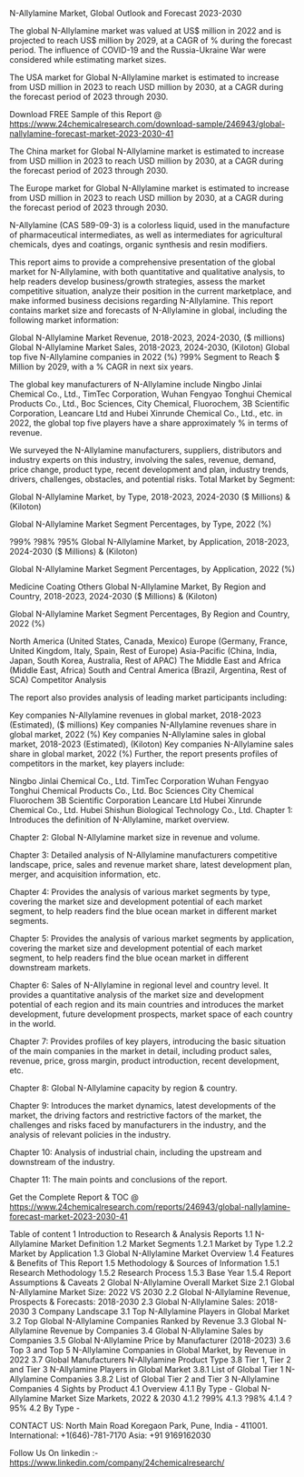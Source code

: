 N-Allylamine Market, Global Outlook and Forecast 2023-2030

The global N-Allylamine market was valued at US$ million in 2022 and is projected to reach US$ million by 2029, at a CAGR of % during the forecast period. The influence of COVID-19 and the Russia-Ukraine War were considered while estimating market sizes.

The USA market for Global N-Allylamine market is estimated to increase from USD million in 2023 to reach USD million by 2030, at a CAGR during the forecast period of 2023 through 2030.

Download FREE Sample of this Report @ https://www.24chemicalresearch.com/download-sample/246943/global-nallylamine-forecast-market-2023-2030-41

The China market for Global N-Allylamine market is estimated to increase from USD million in 2023 to reach USD million by 2030, at a CAGR during the forecast period of 2023 through 2030.

The Europe market for Global N-Allylamine market is estimated to increase from USD million in 2023 to reach USD million by 2030, at a CAGR during the forecast period of 2023 through 2030.

N-Allylamine (CAS 589-09-3) is a colorless liquid, used in the manufacture of pharmaceutical intermediates, as well as intermediates for agricultural chemicals, dyes and coatings, organic synthesis and resin modifiers.

This report aims to provide a comprehensive presentation of the global market for N-Allylamine, with both quantitative and qualitative analysis, to help readers develop business/growth strategies, assess the market competitive situation, analyze their position in the current marketplace, and make informed business decisions regarding N-Allylamine. This report contains market size and forecasts of N-Allylamine in global, including the following market information:

Global N-Allylamine Market Revenue, 2018-2023, 2024-2030, ($ millions)
Global N-Allylamine Market Sales, 2018-2023, 2024-2030, (Kiloton)
Global top five N-Allylamine companies in 2022 (%)
?99% Segment to Reach $ Million by 2029, with a % CAGR in next six years.

The global key manufacturers of N-Allylamine include Ningbo Jinlai Chemical Co., Ltd., TimTec Corporation, Wuhan Fengyao Tonghui Chemical Products Co., Ltd., Boc Sciences, City Chemical, Fluorochem, 3B Scientific Corporation, Leancare Ltd and Hubei Xinrunde Chemical Co., Ltd., etc. in 2022, the global top five players have a share approximately % in terms of revenue.

We surveyed the N-Allylamine manufacturers, suppliers, distributors and industry experts on this industry, involving the sales, revenue, demand, price change, product type, recent development and plan, industry trends, drivers, challenges, obstacles, and potential risks. Total Market by Segment:

Global N-Allylamine Market, by Type, 2018-2023, 2024-2030 ($ Millions) & (Kiloton)

Global N-Allylamine Market Segment Percentages, by Type, 2022 (%)

?99%
?98%
?95%
Global N-Allylamine Market, by Application, 2018-2023, 2024-2030 ($ Millions) & (Kiloton)

Global N-Allylamine Market Segment Percentages, by Application, 2022 (%)

Medicine
Coating
Others
Global N-Allylamine Market, By Region and Country, 2018-2023, 2024-2030 ($ Millions) & (Kiloton)

Global N-Allylamine Market Segment Percentages, By Region and Country, 2022 (%)

North America (United States, Canada, Mexico)
Europe (Germany, France, United Kingdom, Italy, Spain, Rest of Europe)
Asia-Pacific (China, India, Japan, South Korea, Australia, Rest of APAC)
The Middle East and Africa (Middle East, Africa)
South and Central America (Brazil, Argentina, Rest of SCA)
Competitor Analysis

The report also provides analysis of leading market participants including:

Key companies N-Allylamine revenues in global market, 2018-2023 (Estimated), ($ millions)
Key companies N-Allylamine revenues share in global market, 2022 (%)
Key companies N-Allylamine sales in global market, 2018-2023 (Estimated), (Kiloton)
Key companies N-Allylamine sales share in global market, 2022 (%)
Further, the report presents profiles of competitors in the market, key players include:

Ningbo Jinlai Chemical Co., Ltd.
TimTec Corporation
Wuhan Fengyao Tonghui Chemical Products Co., Ltd.
Boc Sciences
City Chemical
Fluorochem
3B Scientific Corporation
Leancare Ltd
Hubei Xinrunde Chemical Co., Ltd.
Hubei Shishun Biological Technology Co., Ltd.
Chapter 1: Introduces the definition of N-Allylamine, market overview.

Chapter 2: Global N-Allylamine market size in revenue and volume.

Chapter 3: Detailed analysis of N-Allylamine manufacturers competitive landscape, price, sales and revenue market share, latest development plan, merger, and acquisition information, etc.

Chapter 4: Provides the analysis of various market segments by type, covering the market size and development potential of each market segment, to help readers find the blue ocean market in different market segments.

Chapter 5: Provides the analysis of various market segments by application, covering the market size and development potential of each market segment, to help readers find the blue ocean market in different downstream markets.

Chapter 6: Sales of N-Allylamine in regional level and country level. It provides a quantitative analysis of the market size and development potential of each region and its main countries and introduces the market development, future development prospects, market space of each country in the world.

Chapter 7: Provides profiles of key players, introducing the basic situation of the main companies in the market in detail, including product sales, revenue, price, gross margin, product introduction, recent development, etc.

Chapter 8: Global N-Allylamine capacity by region & country.

Chapter 9: Introduces the market dynamics, latest developments of the market, the driving factors and restrictive factors of the market, the challenges and risks faced by manufacturers in the industry, and the analysis of relevant policies in the industry.

Chapter 10: Analysis of industrial chain, including the upstream and downstream of the industry.

Chapter 11: The main points and conclusions of the report.

Get the Complete Report & TOC @ https://www.24chemicalresearch.com/reports/246943/global-nallylamine-forecast-market-2023-2030-41

Table of content
1 Introduction to Research & Analysis Reports
1.1 N-Allylamine Market Definition
1.2 Market Segments
1.2.1 Market by Type
1.2.2 Market by Application
1.3 Global N-Allylamine Market Overview
1.4 Features & Benefits of This Report
1.5 Methodology & Sources of Information
1.5.1 Research Methodology
1.5.2 Research Process
1.5.3 Base Year
1.5.4 Report Assumptions & Caveats
2 Global N-Allylamine Overall Market Size
2.1 Global N-Allylamine Market Size: 2022 VS 2030
2.2 Global N-Allylamine Revenue, Prospects & Forecasts: 2018-2030
2.3 Global N-Allylamine Sales: 2018-2030
3 Company Landscape
3.1 Top N-Allylamine Players in Global Market
3.2 Top Global N-Allylamine Companies Ranked by Revenue
3.3 Global N-Allylamine Revenue by Companies
3.4 Global N-Allylamine Sales by Companies
3.5 Global N-Allylamine Price by Manufacturer (2018-2023)
3.6 Top 3 and Top 5 N-Allylamine Companies in Global Market, by Revenue in 2022
3.7 Global Manufacturers N-Allylamine Product Type
3.8 Tier 1, Tier 2 and Tier 3 N-Allylamine Players in Global Market
3.8.1 List of Global Tier 1 N-Allylamine Companies
3.8.2 List of Global Tier 2 and Tier 3 N-Allylamine Companies
4 Sights by Product
4.1 Overview
4.1.1 By Type - Global N-Allylamine Market Size Markets, 2022 & 2030
4.1.2 ?99%
4.1.3 ?98%
4.1.4 ?95%
4.2 By Type -

CONTACT US:
North Main Road Koregaon Park, Pune, India - 411001.
International: +1(646)-781-7170
Asia: +91 9169162030

Follow Us On linkedin :- https://www.linkedin.com/company/24chemicalresearch/
